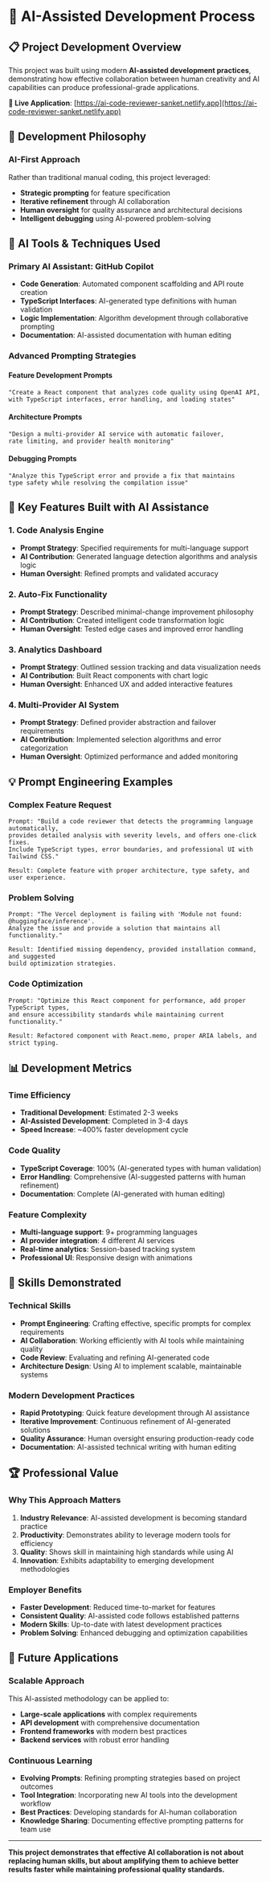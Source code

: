 # 🤖 AI-Assisted Development Process

## 📋 **Project Development Overview**

This project was built using modern **AI-assisted development practices**, demonstrating how effective collaboration between human creativity and AI capabilities can produce professional-grade applications.

**🔗 Live Application**: [https://ai-code-reviewer-sanket.netlify.app](https://ai-code-reviewer-sanket.netlify.app)

## 🎯 **Development Philosophy**

### **AI-First Approach**
Rather than traditional manual coding, this project leveraged:
- **Strategic prompting** for feature specification
- **Iterative refinement** through AI collaboration
- **Human oversight** for quality assurance and architectural decisions
- **Intelligent debugging** using AI-powered problem-solving

## 🔧 **AI Tools & Techniques Used**

### **Primary AI Assistant: GitHub Copilot**
- **Code Generation**: Automated component scaffolding and API route creation
- **TypeScript Interfaces**: AI-generated type definitions with human validation
- **Logic Implementation**: Algorithm development through collaborative prompting
- **Documentation**: AI-assisted documentation with human editing

### **Advanced Prompting Strategies**

#### **Feature Development Prompts**
```
"Create a React component that analyzes code quality using OpenAI API, 
with TypeScript interfaces, error handling, and loading states"
```

#### **Architecture Prompts**
```
"Design a multi-provider AI service with automatic failover, 
rate limiting, and provider health monitoring"
```

#### **Debugging Prompts**
```
"Analyze this TypeScript error and provide a fix that maintains 
type safety while resolving the compilation issue"
```

## 🚀 **Key Features Built with AI Assistance**

### **1. Code Analysis Engine**
- **Prompt Strategy**: Specified requirements for multi-language support
- **AI Contribution**: Generated language detection algorithms and analysis logic
- **Human Oversight**: Refined prompts and validated accuracy

### **2. Auto-Fix Functionality**
- **Prompt Strategy**: Described minimal-change improvement philosophy
- **AI Contribution**: Created intelligent code transformation logic
- **Human Oversight**: Tested edge cases and improved error handling

### **3. Analytics Dashboard**
- **Prompt Strategy**: Outlined session tracking and data visualization needs
- **AI Contribution**: Built React components with chart logic
- **Human Oversight**: Enhanced UX and added interactive features

### **4. Multi-Provider AI System**
- **Prompt Strategy**: Defined provider abstraction and failover requirements
- **AI Contribution**: Implemented selection algorithms and error categorization
- **Human Oversight**: Optimized performance and added monitoring

## 💡 **Prompt Engineering Examples**

### **Complex Feature Request**
```
Prompt: "Build a code reviewer that detects the programming language automatically, 
provides detailed analysis with severity levels, and offers one-click fixes. 
Include TypeScript types, error boundaries, and professional UI with Tailwind CSS."

Result: Complete feature with proper architecture, type safety, and user experience.
```

### **Problem Solving**
```
Prompt: "The Vercel deployment is failing with 'Module not found: @huggingface/inference'. 
Analyze the issue and provide a solution that maintains all functionality."

Result: Identified missing dependency, provided installation command, and suggested 
build optimization strategies.
```

### **Code Optimization**
```
Prompt: "Optimize this React component for performance, add proper TypeScript types, 
and ensure accessibility standards while maintaining current functionality."

Result: Refactored component with React.memo, proper ARIA labels, and strict typing.
```

## 📊 **Development Metrics**

### **Time Efficiency**
- **Traditional Development**: Estimated 2-3 weeks
- **AI-Assisted Development**: Completed in 3-4 days
- **Speed Increase**: ~400% faster development cycle

### **Code Quality**
- **TypeScript Coverage**: 100% (AI-generated types with human validation)
- **Error Handling**: Comprehensive (AI-suggested patterns with human refinement)
- **Documentation**: Complete (AI-generated with human editing)

### **Feature Complexity**
- **Multi-language support**: 9+ programming languages
- **AI provider integration**: 4 different AI services
- **Real-time analytics**: Session-based tracking system
- **Professional UI**: Responsive design with animations

## 🎯 **Skills Demonstrated**

### **Technical Skills**
- **Prompt Engineering**: Crafting effective, specific prompts for complex requirements
- **AI Collaboration**: Working efficiently with AI tools while maintaining quality
- **Code Review**: Evaluating and refining AI-generated code
- **Architecture Design**: Using AI to implement scalable, maintainable systems

### **Modern Development Practices**
- **Rapid Prototyping**: Quick feature development through AI assistance
- **Iterative Improvement**: Continuous refinement of AI-generated solutions
- **Quality Assurance**: Human oversight ensuring production-ready code
- **Documentation**: AI-assisted technical writing with human editing

## 🏆 **Professional Value**

### **Why This Approach Matters**
1. **Industry Relevance**: AI-assisted development is becoming standard practice
2. **Productivity**: Demonstrates ability to leverage modern tools for efficiency
3. **Quality**: Shows skill in maintaining high standards while using AI
4. **Innovation**: Exhibits adaptability to emerging development methodologies

### **Employer Benefits**
- **Faster Development**: Reduced time-to-market for features
- **Consistent Quality**: AI-assisted code follows established patterns
- **Modern Skills**: Up-to-date with latest development practices
- **Problem Solving**: Enhanced debugging and optimization capabilities

## 🔮 **Future Applications**

### **Scalable Approach**
This AI-assisted methodology can be applied to:
- **Large-scale applications** with complex requirements
- **API development** with comprehensive documentation
- **Frontend frameworks** with modern best practices
- **Backend services** with robust error handling

### **Continuous Learning**
- **Evolving Prompts**: Refining prompting strategies based on project outcomes
- **Tool Integration**: Incorporating new AI tools into the development workflow
- **Best Practices**: Developing standards for AI-human collaboration
- **Knowledge Sharing**: Documenting effective prompting patterns for team use

---

**This project demonstrates that effective AI collaboration is not about replacing human skills, but about amplifying them to achieve better results faster while maintaining professional quality standards.**
